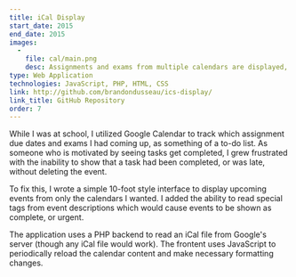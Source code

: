 ```yaml
---
title: iCal Display
start_date: 2015
end_date: 2015
images:
  -
    file: cal/main.png
    desc: Assignments and exams from multiple calendars are displayed, as well as the current date and time.
type: Web Application
technologies: JavaScript, PHP, HTML, CSS
link: http://github.com/brandondusseau/ics-display/
link_title: GitHub Repository
order: 7
---
```

While I was at school, I utilized Google Calendar to track which assignment due dates and exams I had coming up, as
something of a to-do list. As someone who is motivated by seeing tasks get completed, I grew frustrated with the
inability to show that a task had been completed, or was late, without deleting the event.

To fix this, I wrote a simple 10-foot style interface to display upcoming events from only the calendars I wanted. I
added the ability to read special tags from event descriptions which would cause events to be shown as complete, or
urgent.

The application uses a PHP backend to read an iCal file from Google's server (though any iCal file would work). The
frontent uses JavaScript to periodically reload the calendar content and make necessary formatting changes.
